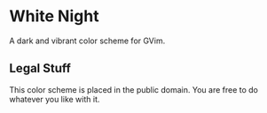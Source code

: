 # White Night

A dark and vibrant color scheme for GVim.

## Legal Stuff

This color scheme is placed in the public domain. You are free to do whatever
you like with it.
